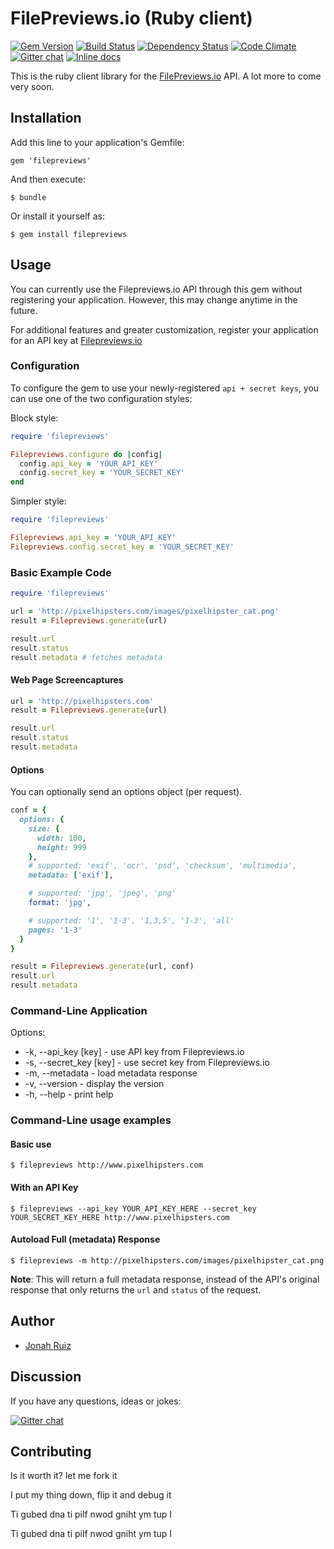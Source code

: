 # FilePreviews.io (Ruby client)
[![Gem Version](http://img.shields.io/gem/v/filepreviews.svg?style=flat)](http://badge.fury.io/rb/filepreviews)
[![Build Status](http://img.shields.io/travis/jonahoffline/filepreviews-ruby.svg?style=flat)](https://travis-ci.org/jonahoffline/filepreviews-ruby)
[![Dependency Status](http://img.shields.io/gemnasium/jonahoffline/filepreviews-ruby.svg?style=flat)](https://gemnasium.com/jonahoffline/filepreviews-ruby)
[![Code Climate](http://img.shields.io/codeclimate/github/jonahoffline/filepreviews-ruby.svg?style=flat)](https://codeclimate.com/github/jonahoffline/filepreviews-ruby)
[![Gitter chat](https://img.shields.io/badge/gitter-filepreviews--ruby-blue.svg?style=flat)](https://gitter.im/jonahoffline/filepreviews-ruby)
[![Inline docs](http://inch-ci.org/github/jonahoffline/filepreviews-ruby.png)](http://inch-ci.org/github/jonahoffline/filepreviews-ruby)

This is the ruby client library for the [FilePreviews.io](http://filepreviews.io) API. A lot more to come very soon.

## Installation

Add this line to your application's Gemfile:

    gem 'filepreviews'

And then execute:

    $ bundle

Or install it yourself as:

    $ gem install filepreviews

## Usage
You can currently use the Filepreviews.io API through this gem without registering your application. However, this may change anytime in the future.

For additional features and greater customization, register your application for an API key at [Filepreviews.io](http://bit.ly/filepreviews-signup)

### Configuration
To configure the gem to use your newly-registered `api + secret keys`, you can use one of the two configuration styles:

Block style:
```ruby
require 'filepreviews'

Filepreviews.configure do |config|
  config.api_key = 'YOUR_API_KEY'
  config.secret_key = 'YOUR_SECRET_KEY'
end
```

Simpler style:
```ruby
require 'filepreviews'

Filepreviews.api_key = 'YOUR_API_KEY'
Filepreviews.config.secret_key = 'YOUR_SECRET_KEY'
```

### Basic Example Code
```ruby
require 'filepreviews'

url = 'http://pixelhipsters.com/images/pixelhipster_cat.png'
result = Filepreviews.generate(url)

result.url
result.status
result.metadata # fetches metadata
```

#### Web Page Screencaptures
```ruby
url = 'http://pixelhipsters.com'
result = Filepreviews.generate(url)

result.url
result.status
result.metadata
```


#### Options
You can optionally send an options object (per request).

```ruby
conf = {
  options: {
    size: {
      width: 100,
      height: 999
    },
    # supported: 'exif', 'ocr', 'psd', 'checksum', 'multimedia',
    metadata: ['exif'],

    # supported: 'jpg', 'jpeg', 'png'
    format: 'jpg',

    # supported: '1', '1-3', '1,3,5', '1-3', 'all'
    pages: '1-3'
  }
}

result = Filepreviews.generate(url, conf)
result.url
result.metadata
```

### Command-Line Application
Options:

  * -k, --api_key    [key] - use API key from Filepreviews.io
  * -s, --secret_key [key] - use secret key from Filepreviews.io
  * -m, --metadata      - load metadata response
  * -v, --version       - display the version
  * -h, --help          - print help

### Command-Line usage examples

#### Basic use
	$ filepreviews http://www.pixelhipsters.com

#### With an API Key
	$ filepreviews --api_key YOUR_API_KEY_HERE --secret_key YOUR_SECRET_KEY_HERE http://www.pixelhipsters.com

#### Autoload Full (metadata) Response
	$ filepreviews -m http://pixelhipsters.com/images/pixelhipster_cat.png

**Note**: This will return a full metadata response, instead of the API's original response that only returns the `url` and `status` of the request.


## Author
  * [Jonah Ruiz](http://www.pixelhipsters.com)

## Discussion
If you have any questions, ideas or jokes:

[![Gitter chat](https://img.shields.io/badge/gitter-filepreviews--ruby-blue.svg?style=flat)](https://gitter.im/jonahoffline/filepreviews-ruby)


## Contributing

Is it worth it? let me fork it

I put my thing down, flip it and debug it

Ti gubed dna ti pilf nwod gniht ym tup I

Ti gubed dna ti pilf nwod gniht ym tup I
